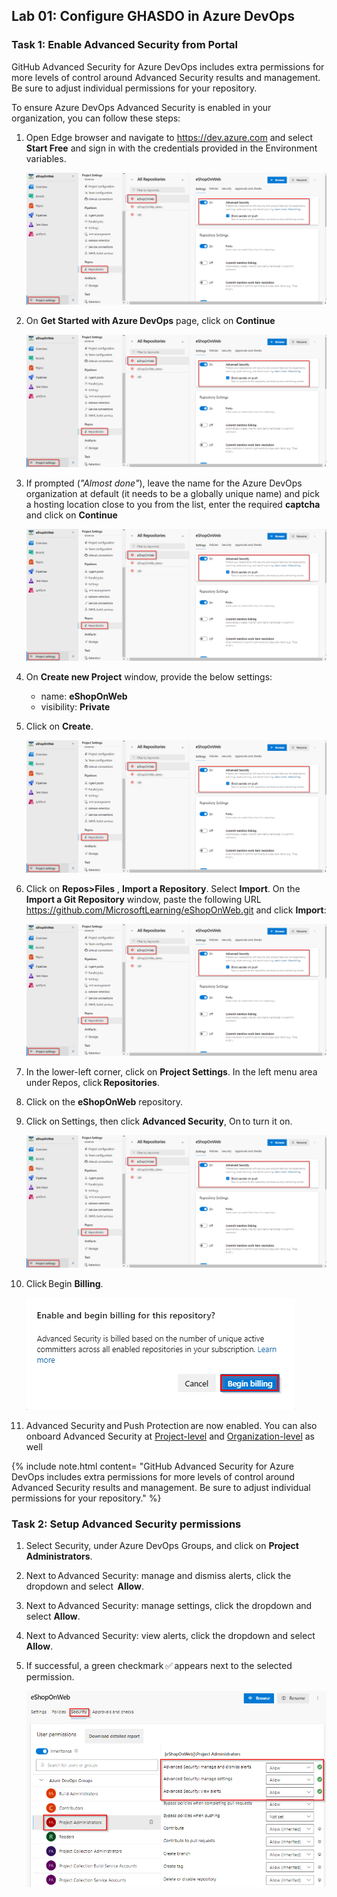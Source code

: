 ## Lab 01: Configure GHASDO in Azure DevOps

### Task 1: Enable Advanced Security from Portal

GitHub Advanced Security for Azure DevOps includes extra permissions for more levels of control around Advanced Security results and management. Be sure to adjust individual permissions for your repository.

 To ensure Azure DevOps Advanced Security is enabled in your organization, you can follow these steps:
1. Open Edge browser and navigate to https://dev.azure.com and select **Start Free** and sign in with the credentials provided in the Environment variables.

      ![setup](media/setup-enable.png)

1. On **Get Started with Azure DevOps** page, click on **Continue**

      ![setup](media/setup-enable.png)

1. If prompted (*"Almost done"*), leave the name for the Azure DevOps organization at default (it needs to be a globally unique name) and pick a hosting location close to you from the list, enter the required **captcha** and click on **Continue**

      ![setup](media/setup-enable.png)

1. On **Create new Project** window, provide the below settings:

     - name: **eShopOnWeb** 
     - visibility: **Private**

1. Click on **Create**.

      ![setup](media/setup-enable.png)

1. Click on **Repos>Files** , **Import a Repository**. Select **Import**. On the **Import a Git Repository** window, paste the following URL https://github.com/MicrosoftLearning/eShopOnWeb.git  and click **Import**:

      ![setup](media/setup-enable.png)

1.	In the lower-left corner, click on **Project Settings**. In the left menu area under Repos, click **Repositories**.

1.	Click on the **eShopOnWeb** repository.

1.	Click on Settings, then click **Advanced Security**, On to turn it on.

      ![setup](media/setup-enable.png)

1.	Click Begin **Billing**.

      ![enable-billing](media/enable-billing.png)

1.	Advanced Security and Push Protection are now enabled. You can also onboard Advanced Security at [Project-level](https://learn.microsoft.com/en-us/azure/devops/repos/security/configure-github-advanced-security-features?view=azure-devops&tabs=yaml#project-level-onboarding) and [Organization-level](https://learn.microsoft.com/en-us/azure/devops/repos/security/configure-github-advanced-security-features?view=azure-devops&tabs=yaml#organization-level-onboarding) as well
 

   {% include note.html content= "GitHub Advanced Security for Azure DevOps includes extra permissions for more levels of control around Advanced Security results and management. Be sure to adjust individual permissions for your repository." %}

### Task 2: Setup Advanced Security permissions
1.	Select Security, under Azure DevOps Groups, and click on **Project Administrators**.

2.	Next to Advanced Security: manage and dismiss alerts, click the dropdown and select  **Allow**.

3.	Next to Advanced Security: manage settings, click the dropdown and select **Allow**.

4.	Next to Advanced Security: view alerts, click the dropdown and select **Allow**.

5.	If successful, a green checkmark ✅ appears next to the selected permission.

    ![allow-permissions](media/Allow-permissions.png)


